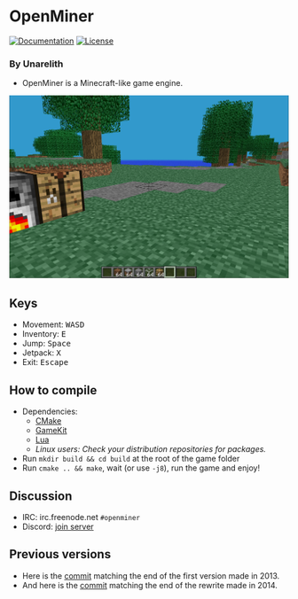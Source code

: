 # OpenMiner

[![Documentation](https://codedocs.xyz/Quent42340/OpenMiner.svg)](https://codedocs.xyz/Quent42340/OpenMiner/)
[![License](https://img.shields.io/badge/license-LGPLv2.1%2B-blue.svg)](https://www.gnu.org/licenses/old-licenses/lgpl-2.1.en.html)

### By Unarelith

- OpenMiner is a Minecraft-like game engine.

![](screenshot.png?raw=true)

## Keys

- Movement: <kbd>W</kbd><kbd>A</kbd><kbd>S</kbd><kbd>D</kbd>
- Inventory: <kbd>E</kbd>
- Jump: <kbd>Space</kbd>
- Jetpack: <kbd>X</kbd>
- Exit: <kbd>Escape</kbd>

## How to compile

- Dependencies:
    - [CMake](http://www.cmake.org/download/)
    - [GameKit](http://github.com/Quent42340/GameKit)
    - [Lua](http://www.lua.org)
    - _Linux users: Check your distribution repositories for packages._
- Run `mkdir build && cd build` at the root of the game folder
- Run `cmake .. && make`, wait (or use `-j8`), run the game and enjoy!

## Discussion

- IRC: irc.freenode.net `#openminer`
- Discord: [join server](https://discord.gg/eN8k8wt)

## Previous versions

- Here is the [commit](https://github.com/Quent42340/KubKraft/tree/8eba845421efff6ce941f8550ff79e6364970fd5) matching the end of the first version made in 2013.
- And here is the [commit](https://github.com/Quent42340/KubKraft/tree/58c23a7e66404dab94e51998a179dc370c89ea06) matching the end of the rewrite made in 2014.

